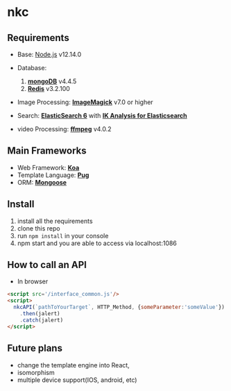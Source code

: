 # nkc

## Requirements
- Base: [Node.js](https://nodejs.org) v12.14.0
      
- Database: 
    1. **[mongoDB](https://www.mongodb.com)** v4.4.5
    2. **[Redis](https://redis.io/)** v3.2.100
 
- Image Processing: **[ImageMagick](https://www.imagemagick.org)** v7.0 or higher
- Search: **[ElasticSearch 6](https://elastic.co)** with **[IK Analysis for Elasticsearch](https://github.com/medcl/elasticsearch-analysis-ik)**
- video Processing: **[ffmpeg](https://www.ffmpeg.org/)** v4.0.2

## Main Frameworks
- Web Framework: **[Koa](http://koajs.com)**
- Template Language: **[Pug](https://pugjs.org)**
- ORM: **[Mongoose](https://www.mongoosejs.com)**

## Install

1. install all the requirements
2. clone this repo
3. run `npm install` in your console
4. npm start and you are able to access via localhost:1086

## How to call an API
- In browser

```html
<script src='/interface_common.js'/>
<script>
  nkcAPI(`pathToYourTarget`, HTTP_Method, {someParameter:'someValue'})
    .then(jalert)
    .catch(jalert)
</script>
```

## Future plans
- change the template engine into React, 
- isomorphism
- multiple device support(IOS, android, etc)
